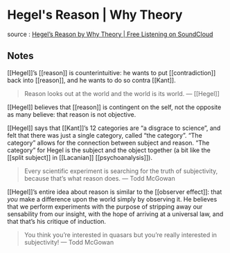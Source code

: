 # Hegel's Reason | Why Theory

source
: [Hegel&rsquo;s Reason by Why Theory | Free Listening on SoundCloud](https://soundcloud.com/whytheory/hegels-reason)


## Notes

[[Hegel]]&rsquo;s [[reason]] is counterintuitive: he wants to put [[contradiction]] back into [[reason]], and he wants to do so contra [[Kant]].

> Reason looks out at the world and the world is its world. &#x2014; [[Hegel]]

[[Hegel]] believes that [[reason]] is contingent on the self, not the opposite as many believe: that reason is not objective.

[[Hegel]] says that [[Kant]]&rsquo;s 12 categories are &ldquo;a disgrace to science&rdquo;, and felt that there was just a single category, called &ldquo;the category&rdquo;. &ldquo;The category&rdquo; allows for the connection between subject and reason. &ldquo;The category&rdquo; for Hegel is the subject and the object together (a bit like the [[split subject]] in [[Lacanian]] [[psychoanalysis]]).

> Every scientific experiment is searching for the truth of subjectivity, because that&rsquo;s what reason does. &#x2014; Todd McGowan

[[Hegel]]&rsquo;s entire idea about reason is similar to the [[observer effect]]: that _you_ make a difference upon the world simply by observing it. He believes that we perform experiments with the purpose of stripping away our sensability from our insight, with the hope of arriving at a universal law, and that that&rsquo;s his critique of induction.

> You think you&rsquo;re interested in quasars but you&rsquo;re really interested in subjectivity! &#x2014; Todd McGowan
